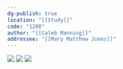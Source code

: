 ```yaml
---
dg-publish: true
location: "[[Study]]"
code: "1208"
author: "[[Caleb Manning]]"
addressee: "[[Mary Matthew Jones]]"
---
```

![](https://i.imgur.com/SSnCOJb.png)
![](https://i.imgur.com/0humeZG.png)
![](https://i.imgur.com/OPo0Au6.jpeg)
